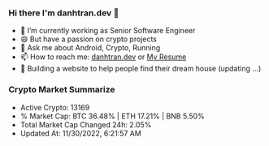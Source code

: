 ### Hi there I'm danhtran.dev 👋

- 🔭 I’m currently working as Senior Software Engineer
- 😄 But have a passion on crypto projects
- 💬 Ask me about Android, Crypto, Running 
- 📫 How to reach me: <a href="https://danhtran.dev" target="_blank">danhtran.dev</a> or <a href="Dan-Resume.pdf" target="_blank">My Resume</a>
- 🌱 Building a website to help people find their dream house (updating ...)

### Crypto Market Summarize
- Active Crypto: 13169
- % Market Cap: BTC 36.48% | ETH 17.21% | BNB 5.50%
- Total Market Cap Changed 24h: 2.05%
- Updated At: 11/30/2022, 6:21:57 AM
